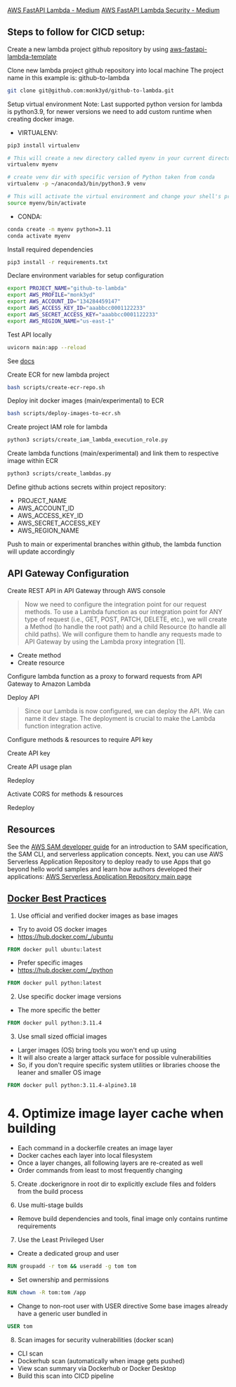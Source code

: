 [AWS FastAPI Lambda - Medium](https://medium.com/towards-data-science/fastapi-aws-robust-api-part-1-f67ae47390f9)
[AWS FastAPI Lambda Security - Medium](https://towardsdatascience.com/fastapi-aws-secure-api-part-2-1123bff28b55)

## Steps to follow for CICD setup:

Create a new lambda project github repository by using [aws-fastapi-lambda-template](https://github.com/monk3yd/aws-fastapi-lambda-template)

Clone new lambda project github repository into local machine 
The project name in this example is: github-to-lambda
```bash
git clone git@github.com:monk3yd/github-to-lambda.git
```

Setup virtual environment
Note: Last supported python version for lambda is python3.9, for newer versions we need to add custom runtime when creating docker image.

- VIRTUALENV:
```bash
pip3 install virtualenv

# This will create a new directory called myenv in your current directory, which contains a new Python environment.
virtualenv myenv

# create venv dir with specific version of Python taken from conda
virtualenv -p ~/anaconda3/bin/python3.9 venv

# This will activate the virtual environment and change your shell's prompt to indicate that you're using the new environment.
source myenv/bin/activate 
```

- CONDA:
```bash
conda create -n myenv python=3.11
conda activate myenv
```

Install required dependencies
```bash
pip3 install -r requirements.txt
```

Declare environment variables for setup configuration
```bash
export PROJECT_NAME="github-to-lambda"
export AWS_PROFILE="monk3yd"
export AWS_ACCOUNT_ID="134284459147"
export AWS_ACCESS_KEY_ID="aaabbcc0001122233"
export AWS_SECRET_ACCESS_KEY="aaabbcc0001122233"
export AWS_REGION_NAME="us-east-1"
```

Test API locally
```bash
uvicorn main:app --reload
```
See [docs](http://localhost:8000/docs)

Create ECR for new lambda project
```bash
bash scripts/create-ecr-repo.sh
```

Deploy init docker images (main/experimental) to ECR
```bash
bash scripts/deploy-images-to-ecr.sh
```

Create project IAM role for lambda
```bash
python3 scripts/create_iam_lambda_execution_role.py
```

Create lambda functions (main/experimental) and link them to respective image within ECR
```bash
python3 scripts/create_lambdas.py
```

Define github actions secrets within project repository:
  - PROJECT_NAME
  - AWS_ACCOUNT_ID
  - AWS_ACCESS_KEY_ID
  - AWS_SECRET_ACCESS_KEY
  - AWS_REGION_NAME

Push to main or experimental branches within github, the lambda function will update accordingly

## API Gateway Configuration

Create REST API in API Gateway through AWS console
> Now we need to configure the integration point for our request methods. To use a Lambda function as our integration point for ANY type of request (i.e., GET, POST, PATCH, DELETE, etc.), we will create a Method (to handle the root path) and a child Resource (to handle all child paths). We will configure them to handle any requests made to API Gateway by using the Lambda proxy integration [1].
  - Create method
  - Create resource

Configure lambda function as a proxy to forward requests from API Gateway to Amazon Lambda

Deploy API
> Since our Lambda is now configured, we can deploy the API. We can name it dev stage. The deployment is crucial to make the Lambda function integration active.

Configure methods & resources to require API key

Create API key

Create API usage plan

Redeploy

Activate CORS for methods & resources

Redeploy

## Resources
See the [AWS SAM developer guide](https://docs.aws.amazon.com/serverless-application-model/latest/developerguide/what-is-sam.html) for an introduction to SAM specification, the SAM CLI, and serverless application concepts.
Next, you can use AWS Serverless Application Repository to deploy ready to use Apps that go beyond hello world samples and learn how authors developed their applications: [AWS Serverless Application Repository main page](https://aws.amazon.com/serverless/serverlessrepo/)


## [Docker Best Practices](https://www.youtube.com/watch?v=8vXoMqWgbQQ&list=WL&index=69)

1. Use official and verified docker images as base images
- Try to avoid OS docker images
- https://hub.docker.com/_/ubuntu
```Dockerfile
FROM docker pull ubuntu:latest
```

- Prefer specific images
- https://hub.docker.com/_/python
```Dockerfile
FROM docker pull python:latest
```

2. Use specific docker image versions 
- The more specific the better
```Dockerfile
FROM docker pull python:3.11.4
```

3. Use small sized official images
- Larger images (OS) bring tools you won't end up using
- It will also create a larger attack surface for possible vulnerabilities
- So, if you don't require specific system utilities or libraries choose
the leaner and smaller OS image
```Dockerfile
FROM docker pull python:3.11.4-alpine3.18
```

# 4. Optimize image layer cache when building
- Each command in a dockerfile creates an image layer
- Docker caches each layer into local filesystem
- Once a layer changes, all following layers are re-created as well
- Order commands from least to most frequently changing

5. Create .dockerignore in root dir to explicitly exclude 
files and folders from the build process

6. Use multi-stage builds
- Remove build dependencies and tools, final image only contains
runtime requirements

7. Use the Least Privileged User 
- Create a dedicated group and user
```Dockerfile
RUN groupadd -r tom && useradd -g tom tom
```

- Set ownership and permissions
```Dockerfile
RUN chown -R tom:tom /app
```

- Change to non-root user with USER directive
Some base images already have a generic user bundled in
```Dockerfile
USER tom
```

8. Scan images for security vulnerabilities (docker scan)
- CLI scan
- Dockerhub scan (automatically when image gets pushed)
- View scan summary via Dockerhub or Docker Desktop
- Build this scan into CICD pipeline

